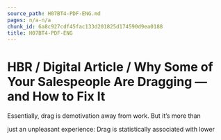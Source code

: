 ```yaml
---
source_path: H07BT4-PDF-ENG.md
pages: n/a-n/a
chunk_id: 6a8c927cdf45fac133d201825d174590d9ea0188
title: H07BT4-PDF-ENG
---
```

# HBR / Digital Article / Why Some of Your Salespeople Are Dragging — and How to Fix It

Essentially, drag is demotivation away from work. But it’s more than

just an unpleasant experience: Drag is statistically associated with lower
